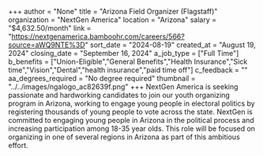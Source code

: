 +++
author = "None"
title = "Arizona Field Organizer (Flagstaff)"
organization = "NextGen America"
location = "Arizona"
salary = "$4,632.50/month"
link = "https://nextgenamerica.bamboohr.com/careers/566?source=aWQ9NTE%3D"
sort_date = "2024-08-19"
created_at = "August 19, 2024"
closing_date = "September 16, 2024"
a_job_type = ["Full Time"]
b_benefits = ["Union-Eligible","General Benefits","Health Insurance","Sick time","Vision","Dental","health insurance","paid time off"]
c_feedback = ""
aa_degrees_required = "No degree required"
thumbnail = "../../images/ngalogo_ac82639f.png"
+++
NextGen America is seeking passionate and hardworking candidates to join our youth organizing program in Arizona, working to engage young people in electoral politics by registering thousands of young people to vote across the state. NextGen is committed to engaging young people in Arizona in the political process and increasing participation among 18-35 year olds. This role will be focused on organizing in one of several regions in Arizona as part of this ambitious effort. 